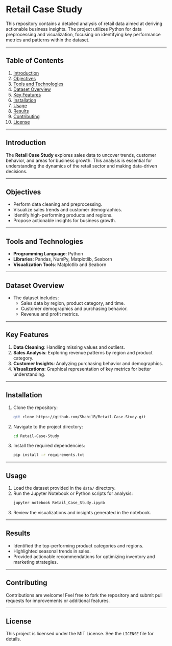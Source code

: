 # Retail Case Study

This repository contains a detailed analysis of retail data aimed at deriving actionable business insights. The project utilizes Python for data preprocessing and visualization, focusing on identifying key performance metrics and patterns within the dataset.

---

## Table of Contents
1. [Introduction](#introduction)
2. [Objectives](#objectives)
3. [Tools and Technologies](#tools-and-technologies)
4. [Dataset Overview](#dataset-overview)
5. [Key Features](#key-features)
6. [Installation](#installation)
7. [Usage](#usage)
8. [Results](#results)
9. [Contributing](#contributing)
10. [License](#license)

---

## Introduction
The **Retail Case Study** explores sales data to uncover trends, customer behavior, and areas for business growth. This analysis is essential for understanding the dynamics of the retail sector and making data-driven decisions.

---

## Objectives
- Perform data cleaning and preprocessing.
- Visualize sales trends and customer demographics.
- Identify high-performing products and regions.
- Propose actionable insights for business growth.

---

## Tools and Technologies
- **Programming Language**: Python
- **Libraries**: Pandas, NumPy, Matplotlib, Seaborn
- **Visualization Tools**: Matplotlib and Seaborn

---

## Dataset Overview
- The dataset includes:
  - Sales data by region, product category, and time.
  - Customer demographics and purchasing behavior.
  - Revenue and profit metrics.

---

## Key Features
1. **Data Cleaning**: Handling missing values and outliers.
2. **Sales Analysis**: Exploring revenue patterns by region and product category.
3. **Customer Insights**: Analyzing purchasing behavior and demographics.
4. **Visualizations**: Graphical representation of key metrics for better understanding.

---

## Installation
1. Clone the repository:
   ```bash
   git clone https://github.com/ShahilB/Retail-Case-Study.git
   ```
2. Navigate to the project directory:
   ```bash
   cd Retail-Case-Study
   ```
3. Install the required dependencies:
   ```bash
   pip install -r requirements.txt
   ```

---

## Usage
1. Load the dataset provided in the `data/` directory.
2. Run the Jupyter Notebook or Python scripts for analysis:
   ```bash
   jupyter notebook Retail_Case_Study.ipynb
   ```
3. Review the visualizations and insights generated in the notebook.

---

## Results
- Identified the top-performing product categories and regions.
- Highlighted seasonal trends in sales.
- Provided actionable recommendations for optimizing inventory and marketing strategies.

---

## Contributing
Contributions are welcome! Feel free to fork the repository and submit pull requests for improvements or additional features.

---

## License
This project is licensed under the MIT License. See the `LICENSE` file for details.

